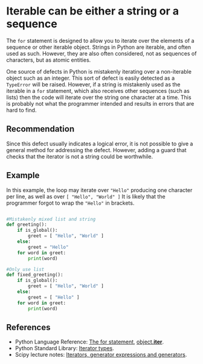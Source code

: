 # Iterable can be either a string or a sequence
The `for` statement is designed to allow you to iterate over the elements of a sequence or other iterable object. Strings in Python are iterable, and often used as such. However, they are also often considered, not as sequences of characters, but as atomic entities.

One source of defects in Python is mistakenly iterating over a non-iterable object such as an integer. This sort of defect is easily detected as a `TypeError` will be raised. However, if a string is mistakenly used as the iterable in a `for` statement, which also receives other sequences (such as lists) then the code will iterate over the string one character at a time. This is probably not what the programmer intended and results in errors that are hard to find.


## Recommendation
Since this defect usually indicates a logical error, it is not possible to give a general method for addressing the defect. However, adding a guard that checks that the iterator is not a string could be worthwhile.


## Example
In this example, the loop may iterate over `"Hello"` producing one character per line, as well as over `[ "Hello", "World" ]` It is likely that the programmer forgot to wrap the `"Hello"` in brackets.


```python

#Mistakenly mixed list and string
def greeting():
    if is_global():
        greet = [ "Hello", "World" ]
    else:
        greet = "Hello"
    for word in greet:
        print(word)

#Only use list
def fixed_greeting():
    if is_global():
        greet = [ "Hello", "World" ]
    else:
        greet = [ "Hello" ]
    for word in greet:
        print(word)

```

## References
* Python Language Reference: [The for statement](http://docs.python.org/reference/compound_stmts.html#the-for-statement), [object.__iter__](http://docs.python.org/2.7/reference/datamodel.html#object.__iter__).
* Python Standard Library: [Iterator types](http://docs.python.org/dev/library/stdtypes.html#iterator-types).
* Scipy lecture notes: [Iterators, generator expressions and generators](http://scipy-lectures.github.io/advanced/advanced_python/#iterators).
